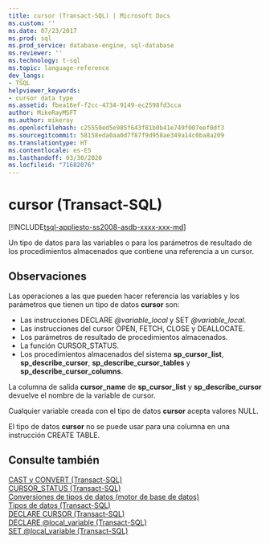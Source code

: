 ```yaml
---
title: cursor (Transact-SQL) | Microsoft Docs
ms.custom: ''
ms.date: 07/23/2017
ms.prod: sql
ms.prod_service: database-engine, sql-database
ms.reviewer: ''
ms.technology: t-sql
ms.topic: language-reference
dev_langs:
- TSQL
helpviewer_keywords:
- cursor data type
ms.assetid: fbea16ef-f2cc-4734-9149-ec2598fd3cca
author: MikeRayMSFT
ms.author: mikeray
ms.openlocfilehash: c25550ed5e985f643f81b0b41e749f007eef0df3
ms.sourcegitcommit: 58158eda0aa0d7f87f9d958ae349a14c0ba8a209
ms.translationtype: HT
ms.contentlocale: es-ES
ms.lasthandoff: 03/30/2020
ms.locfileid: "71682076"
---
```

# <a name="cursor-transact-sql"></a>cursor (Transact-SQL)
[!INCLUDE[tsql-appliesto-ss2008-asdb-xxxx-xxx-md](../../includes/tsql-appliesto-ss2008-asdb-xxxx-xxx-md.md)]

Un tipo de datos para las variables o para los parámetros de resultado de los procedimientos almacenados que contiene una referencia a un cursor.
  
## <a name="remarks"></a>Observaciones  
Las operaciones a las que pueden hacer referencia las variables y los parámetros que tienen un tipo de datos **cursor** son:
-   Las instrucciones DECLARE *\@variable_local* y SET *\@variable_local*.  
-   Las instrucciones del cursor OPEN, FETCH, CLOSE y DEALLOCATE.  
-   Los parámetros de resultado de procedimientos almacenados.  
-   La función CURSOR_STATUS.  
-   Los procedimientos almacenados del sistema **sp_cursor_list**, **sp_describe_cursor**, **sp_describe_cursor_tables** y **sp_describe_cursor_columns**.  
  
La columna de salida **cursor_name** de **sp_cursor_list** y **sp_describe_cursor** devuelve el nombre de la variable de cursor.
  
Cualquier variable creada con el tipo de datos **cursor** acepta valores NULL.
  
El tipo de datos **cursor** no se puede usar para una columna en una instrucción CREATE TABLE.
  
## <a name="see-also"></a>Consulte también
[CAST y CONVERT &#40;Transact-SQL&#41;](../../t-sql/functions/cast-and-convert-transact-sql.md)  
[CURSOR_STATUS &#40;Transact-SQL&#41;](../../t-sql/functions/cursor-status-transact-sql.md)  
[Conversiones de tipos de datos &#40;motor de base de datos&#41;](../../t-sql/data-types/data-type-conversion-database-engine.md)  
[Tipos de datos &#40;Transact-SQL&#41;](../../t-sql/data-types/data-types-transact-sql.md)  
[DECLARE CURSOR &#40;Transact-SQL&#41;](../../t-sql/language-elements/declare-cursor-transact-sql.md)  
[DECLARE @local_variable &#40;Transact-SQL&#41;](../../t-sql/language-elements/declare-local-variable-transact-sql.md)  
[SET @local_variable &#40;Transact-SQL&#41;](../../t-sql/language-elements/set-local-variable-transact-sql.md)
  
  
